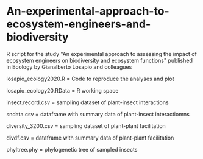 # An-experimental-approach-to-ecosystem-engineers-and-biodiversity
R script for the study "An experimental approach to assessing the impact of ecosystem engineers on biodiversity and ecosystem functions" published in Ecology by Gianalberto Losapio and colleagues

losapio_ecology2020.R = Code to reproduce the analyses and plot

losapio_ecology20.RData = R working space

insect.record.csv = sampling dataset of plant-insect interactions

sndata.csv = dataframe with summary data of plant-insect interactiomns

diversity_3200.csv = sampling dataset of plant-plant facilitation

divdf.csv = dataframe with summary data of plant-plant facilitation

phyltree.phy = phylogenetic tree of sampled insects
